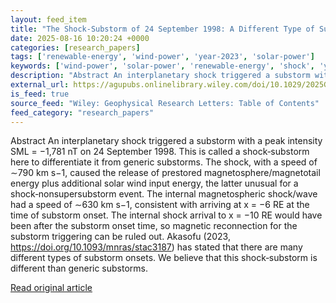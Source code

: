 ```yaml
---
layout: feed_item
title: "The Shock‐Substorm of 24 September 1998: A Different Type of Substorm Trigger Onset"
date: 2025-08-16 10:20:24 +0000
categories: [research_papers]
tags: ['renewable-energy', 'wind-power', 'year-2023', 'solar-power']
keywords: ['wind-power', 'solar-power', 'renewable-energy', 'shock', 'year-2023', 'substorm', 'september']
description: "Abstract An interplanetary shock triggered a substorm with a peak intensity SML = −1,781 nT on 24 September 1998"
external_url: https://agupubs.onlinelibrary.wiley.com/doi/10.1029/2025GL115509?af=R
is_feed: true
source_feed: "Wiley: Geophysical Research Letters: Table of Contents"
feed_category: "research_papers"
---
```


Abstract An interplanetary shock triggered a substorm with a peak intensity SML = −1,781 nT on 24 September 1998. This is called a shock‐substorm here to differentiate it from generic substorms. The shock, with a speed of ∼790 km s−1, caused the release of prestored magnetosphere/magnetotail energy plus additional solar wind input energy, the latter unusual for a shock‐nonsupersubstorm event. The internal magnetospheric shock/wave had a speed of ∼630 km s−1, consistent with arriving at x = −6 RE at the time of substorm onset. The internal shock arrival to x = −10 RE would have been after the substorm onset time, so magnetic reconnection for the substorm triggering can be ruled out. Akasofu (2023, https://doi.org/10.1093/mnras/stac3187) has stated that there are many different types of substorm onsets. We believe that this shock‐substorm is different than generic substorms.

[Read original article](https://agupubs.onlinelibrary.wiley.com/doi/10.1029/2025GL115509?af=R)
